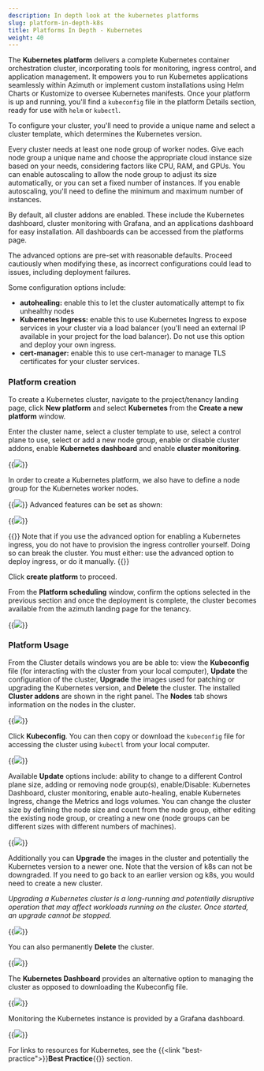 ```yaml
---
description: In depth look at the kubernetes platforms
slug: platform-in-depth-k8s
title: Platforms In Depth - Kubernetes
weight: 40
---
```


The **Kubernetes platform** delivers a complete Kubernetes container orchestration cluster, incorporating tools for monitoring, ingress control, and application management. It empowers you to run Kubernetes applications seamlessly within Azimuth or implement custom installations using Helm Charts or Kustomize to oversee Kubernetes manifests. Once your platform is up and running, you'll find a `kubeconfig` file in the platform Details section, ready for use with `helm` or `kubectl`.

To configure your cluster, you'll need to provide a unique name and select a cluster template, which determines the Kubernetes version.

Every cluster needs at least one node group of worker nodes.  Give each node group a unique name and choose the appropriate cloud instance size based on your needs, considering factors like CPU, RAM, and GPUs. You can enable autoscaling to allow the node group to adjust its size automatically, or you can set a fixed number of instances. If you enable autoscaling, you'll need to define the minimum and maximum number of instances.

By default, all cluster addons are enabled. These include the Kubernetes dashboard, cluster monitoring with Grafana, and an applications dashboard for easy installation. All dashboards can be accessed from the platforms page.

The advanced options are pre-set with reasonable defaults.  Proceed cautiously when modifying these, as incorrect configurations could lead to issues, including deployment failures.

Some configuration options include:

- **autohealing:** enable this to let the cluster automatically attempt to fix unhealthy nodes
- **Kubernetes Ingress:** enable this to use Kubernetes Ingress to expose services in your cluster via a load balancer (you'll need an external IP available in your project for the load balancer). Do not use this option and deploy your own ingress.
- **cert-manager:** enable this to use cert-manager to manage TLS certificates for your cluster services.

### Platform creation

To create a Kubernetes cluster, navigate to the project/tenancy landing page, click **New platform** and select **Kubernetes** from the **Create a new platform** window.

Enter the cluster name, select a cluster template to use, select a control plane to use, select or add a new node group, enable or disable cluster addons, enable **Kubernetes dashboard** and enable **cluster monitoring**.

{{<image src="img/docs/platform-in-depth-k8s/azimuth-kubernetes-cluster-details.png" caption="kubernetes options" wrapper="col-9 mx-auto text-center">}}

In order to create a Kubernetes platform, we also have to define a node group for the Kubernetes worker nodes.

{{<image src="img/docs/platform-in-depth-k8s/azimuth-kubernetes-node-group.png" caption="kubernetes cluster node group" wrapper="col-9 mx-auto text-center">}}
Advanced features can be set as shown:

{{<image src="img/docs/platform-in-depth-k8s/azimuth-k8s-advanced-options.png" caption="kubernetes advanced options" wrapper="col-9 mx-auto text-center">}}

{{<alert type="info">}}
Note that if you use the advanced option for enabling a Kubernetes ingress, you do not have to provision the ingress controller yourself. Doing so can break the cluster.
You must either: use the advanced option to deploy ingress, or do it manually.
{{</alert>}}

Click **create platform** to proceed.

From the **Platform scheduling** window, confirm the options selected in the previous section and once the deployment is complete, the cluster becomes available from the azimuth landing page for the tenancy.

{{<image src="img/docs/platform-in-depth-k8s/azimuth-k8es-cluster-scheduling.png" caption="kubernetes scheduling" wrapper="col-6 mx-auto text-center">}}

### Platform Usage

From the Cluster details windows you are be able to: view the **Kubeconfig** file (for interacting with the cluster from your local computer), **Update** the configuration of the cluster, **Upgrade** the images used for patching or upgrading the Kubernetes version, and **Delete** the cluster. The installed **Cluster addons** are shown in the right panel. The **Nodes** tab shows information on the nodes in the cluster.

{{<image src="img/docs/platform-in-depth-k8s/azimuth-cluster-deployment-details.png" caption="Kubernetes deployment details" wrapper="col-9 mx-auto text-center">}}

Click **Kubeconfig**. You can then copy or download the `kubeconfig` file for accessing the cluster using `kubectl` from your local computer.

{{<image src="img/docs/platform-in-depth-k8s/azimuth-k82-config.png" caption="kubernetes config" wrapper="col-9 mx-auto text-center">}}

Available **Update** options include: ability to change to a different Control plane size, adding or removing node group(s), enable/Disable: Kubernetes Dashboard, cluster monitoring, enable auto-healing, enable Kubernetes Ingress, change the Metrics and logs volumes. You can change the cluster size by defining the node size and count from the node group, either editing the existing node group, or creating a new one (node groups can be different sizes with different numbers of machines).

{{<image src="img/docs/platform-in-depth-k8s/azimuth-k8s-update.png" caption="kubernetes update" wrapper="col-9 mx-auto text-center">}}

Additionally you can **Upgrade** the images in the cluster and potentially the Kubernetes version to a newer one. Note that the version of k8s can not be downgraded. If you need to go back to an earlier version og k8s, you would need to create a new cluster.

*Upgrading a Kubernetes cluster is a long-running and potentially disruptive operation that may affect workloads running on the cluster. Once started, an upgrade cannot be stopped.*

{{<image src="img/docs/platform-in-depth-k8s/azimuth-k8s-upgrade.png" caption="kubernetes upgrade" wrapper="col-7 mx-auto text-center">}}

You can also permanently **Delete** the cluster.

{{<image src="img/docs/platform-in-depth-k8s/azimuth-k8s-delete.png" caption="Delete a cluster" wrapper="col-5 mx-auto text-center">}}

The **Kubernetes Dashboard** provides an alternative option to managing the cluster as opposed to downloading the Kubeconfig file.

{{<image src="img/docs/platform-in-depth-k8s/azimuth-k8s-dashboard.png" caption="kubernetes dashboard" wrapper="col-12 mx-auto text-center">}}

Monitoring the Kubernetes instance is provided by a Grafana dashboard.

{{<image src="img/docs/platform-in-depth-k8s/azimuth-k8s-monitoring.png" caption="kubernetes monitoring" wrapper="col-12 mx-auto text-center">}}

For links to resources for Kubernetes, see the {{<link "best-practice">}}**Best Practice**{{</link>}} section.
